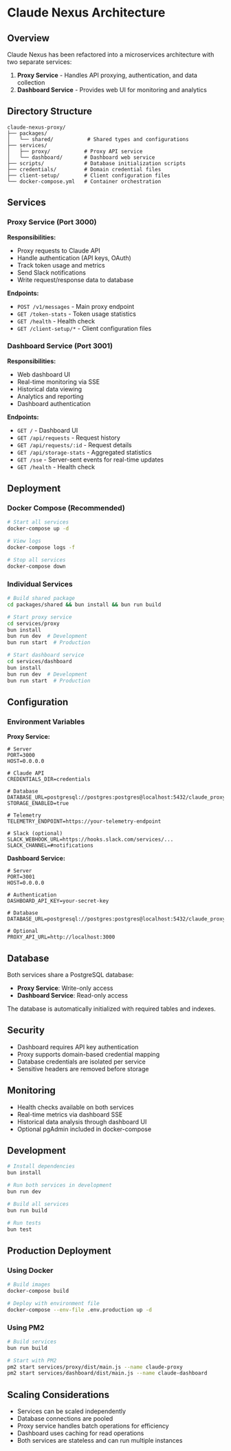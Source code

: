 # Claude Nexus Architecture

## Overview

Claude Nexus has been refactored into a microservices architecture with two separate services:

1. **Proxy Service** - Handles API proxying, authentication, and data collection
2. **Dashboard Service** - Provides web UI for monitoring and analytics

## Directory Structure

```
claude-nexus-proxy/
├── packages/
│   └── shared/           # Shared types and configurations
├── services/
│   ├── proxy/           # Proxy API service
│   └── dashboard/       # Dashboard web service
├── scripts/             # Database initialization scripts
├── credentials/         # Domain credential files
├── client-setup/        # Client configuration files
└── docker-compose.yml   # Container orchestration
```

## Services

### Proxy Service (Port 3000)

**Responsibilities:**

- Proxy requests to Claude API
- Handle authentication (API keys, OAuth)
- Track token usage and metrics
- Send Slack notifications
- Write request/response data to database

**Endpoints:**

- `POST /v1/messages` - Main proxy endpoint
- `GET /token-stats` - Token usage statistics
- `GET /health` - Health check
- `GET /client-setup/*` - Client configuration files

### Dashboard Service (Port 3001)

**Responsibilities:**

- Web dashboard UI
- Real-time monitoring via SSE
- Historical data viewing
- Analytics and reporting
- Dashboard authentication

**Endpoints:**

- `GET /` - Dashboard UI
- `GET /api/requests` - Request history
- `GET /api/requests/:id` - Request details
- `GET /api/storage-stats` - Aggregated statistics
- `GET /sse` - Server-sent events for real-time updates
- `GET /health` - Health check

## Deployment

### Docker Compose (Recommended)

```bash
# Start all services
docker-compose up -d

# View logs
docker-compose logs -f

# Stop all services
docker-compose down
```

### Individual Services

```bash
# Build shared package
cd packages/shared && bun install && bun run build

# Start proxy service
cd services/proxy
bun install
bun run dev  # Development
bun run start  # Production

# Start dashboard service
cd services/dashboard
bun install
bun run dev  # Development
bun run start  # Production
```

## Configuration

### Environment Variables

**Proxy Service:**

```env
# Server
PORT=3000
HOST=0.0.0.0

# Claude API
CREDENTIALS_DIR=credentials

# Database
DATABASE_URL=postgresql://postgres:postgres@localhost:5432/claude_proxy
STORAGE_ENABLED=true

# Telemetry
TELEMETRY_ENDPOINT=https://your-telemetry-endpoint

# Slack (optional)
SLACK_WEBHOOK_URL=https://hooks.slack.com/services/...
SLACK_CHANNEL=#notifications
```

**Dashboard Service:**

```env
# Server
PORT=3001
HOST=0.0.0.0

# Authentication
DASHBOARD_API_KEY=your-secret-key

# Database
DATABASE_URL=postgresql://postgres:postgres@localhost:5432/claude_proxy

# Optional
PROXY_API_URL=http://localhost:3000
```

## Database

Both services share a PostgreSQL database:

- **Proxy Service**: Write-only access
- **Dashboard Service**: Read-only access

The database is automatically initialized with required tables and indexes.

## Security

- Dashboard requires API key authentication
- Proxy supports domain-based credential mapping
- Database credentials are isolated per service
- Sensitive headers are removed before storage

## Monitoring

- Health checks available on both services
- Real-time metrics via dashboard SSE
- Historical data analysis through dashboard UI
- Optional pgAdmin included in docker-compose

## Development

```bash
# Install dependencies
bun install

# Run both services in development
bun run dev

# Build all services
bun run build

# Run tests
bun test
```

## Production Deployment

### Using Docker

```bash
# Build images
docker-compose build

# Deploy with environment file
docker-compose --env-file .env.production up -d
```

### Using PM2

```bash
# Build services
bun run build

# Start with PM2
pm2 start services/proxy/dist/main.js --name claude-proxy
pm2 start services/dashboard/dist/main.js --name claude-dashboard
```

## Scaling Considerations

- Services can be scaled independently
- Database connections are pooled
- Proxy service handles batch operations for efficiency
- Dashboard uses caching for read operations
- Both services are stateless and can run multiple instances
